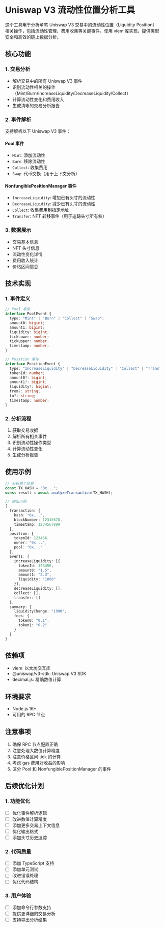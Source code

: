 # Uniswap V3 流动性位置分析工具

这个工具用于分析单笔 Uniswap V3 交易中的流动性位置（Liquidity Position）相关操作，包括流动性管理、费用收集等关键事件。使用 viem 库实现，提供类型安全和高效的链上数据分析。

## 核心功能

### 1. 交易分析

- 解析交易中的所有 Uniswap V3 事件
- 识别流动性相关的操作（Mint/Burn/IncreaseLiquidity/DecreaseLiquidity/Collect）
- 计算流动性变化和费用收入
- 生成清晰的交易分析报告

### 2. 事件解析

支持解析以下 Uniswap V3 事件：

#### Pool 事件

- `Mint`: 添加流动性
- `Burn`: 移除流动性
- `Collect`: 收集费用
- `Swap`: 代币交换（用于上下文分析）

#### NonfungiblePositionManager 事件

- `IncreaseLiquidity`: 增加已有头寸的流动性
- `DecreaseLiquidity`: 减少已有头寸的流动性
- `Collect`: 收集费用到指定地址
- `Transfer`: NFT 转移事件（用于追踪头寸所有权）

### 3. 数据展示

- 交易基本信息
- NFT 头寸信息
- 流动性变化详情
- 费用收入统计
- 价格区间信息

## 技术实现

### 1. 事件定义

```typescript
// Pool 事件
interface PoolEvent {
  type: "Mint" | "Burn" | "Collect" | "Swap";
  amount0: bigint;
  amount1: bigint;
  liquidity: bigint;
  tickLower: number;
  tickUpper: number;
  timestamp: number;
}

// Position 事件
interface PositionEvent {
  type: "IncreaseLiquidity" | "DecreaseLiquidity" | "Collect" | "Transfer";
  tokenId: number;
  amount0?: bigint;
  amount1?: bigint;
  liquidity?: bigint;
  from?: string;
  to?: string;
  timestamp: number;
}
```

### 2. 分析流程

1. 获取交易收据
2. 解析所有相关事件
3. 识别流动性操作类型
4. 计算流动性变化
5. 生成分析报告

## 使用示例

```typescript
// 分析单个交易
const TX_HASH = "0x...";
const result = await analyzeTransaction(TX_HASH);

// 输出示例
{
  transaction: {
    hash: "0x...",
    blockNumber: 12345678,
    timestamp: 1234567890
  },
  position: {
    tokenId: 123456,
    owner: "0x...",
    pool: "0x..."
  },
  events: {
    increaseLiquidity: [{
      tokenId: 123456,
      amount0: "1.5",
      amount1: "2.3",
      liquidity: "1000"
    }],
    decreaseLiquidity: [],
    collect: [],
    transfer: []
  },
  summary: {
    liquidityChange: "1000",
    fees: {
      token0: "0.1",
      token1: "0.2"
    }
  }
}
```

## 依赖项

- viem: 以太坊交互库
- @uniswap/v3-sdk: Uniswap V3 SDK
- decimal.js: 精确数值计算

## 环境要求

- Node.js 16+
- 可用的 RPC 节点

## 注意事项

1. 确保 RPC 节点配置正确
2. 注意处理大数值计算精度
3. 注意价格区间 tick 的计算
4. 考虑 gas 费用对收益的影响
5. 区分 Pool 和 NonfungiblePositionManager 的事件

## 后续优化计划

### 1. 功能优化

- [ ] 优化事件解析逻辑
- [ ] 改进数值计算精度
- [ ] 添加更多交易上下文信息
- [ ] 优化输出格式
- [ ] 添加头寸历史追踪

### 2. 代码质量

- [ ] 添加 TypeScript 支持
- [ ] 添加单元测试
- [ ] 改进错误处理
- [ ] 优化代码结构

### 3. 用户体验

- [ ] 添加命令行参数支持
- [ ] 提供更详细的交易分析
- [ ] 支持导出分析结果
